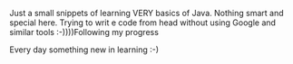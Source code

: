 Just a small snippets of learning VERY basics of Java. Nothing smart and special here.
Trying to writ e code from head without using Google and similar tools :-))))Following my progress

Every day something new in learning :-)
